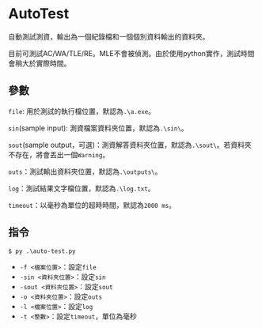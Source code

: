 # AutoTest
自動測試測資，輸出為一個紀錄檔和一個個別資料輸出的資料夾。

目前可測試AC/WA/TLE/RE。MLE不會被偵測。由於使用python實作，測試時間會稍大於實際時間。
## 參數
`file`: 用於測試的執行檔位置，默認為`.\a.exe`。

`sin`(sample input): 測資檔案資料夾位置，默認為`.\sin\`。

`sout`(sample output，可選)：測資解答資料夾位置，默認為`.\sout\`。若資料夾不存在，將會丟出一個`Warning`。

`outs`：測試輸出資料夾位置，默認為`.\outputs\`。

`log`：測試結果文字檔位置，默認為`.\log.txt`。

`timeout`：以毫秒為單位的超時時間，默認為`2000 ms`。

## 指令
`$ py .\auto-test.py`
- `-f <檔案位置>`：設定`file`
- `-sin <資料夾位置>`：設定`sin`
- `-sout <資料夾位置>`：設定`sout`
- `-o <資料夾位置>`：設定`outs`
- `-l <檔案位置>`：設定`log`
- `-t <整數>`：設定`timeout`，單位為毫秒
